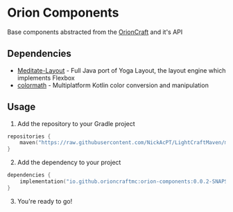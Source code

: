 # Orion Components

Base components abstracted from the [OrionCraft](https://github.com/OrionCraftMC/OrionCraft) and it's API

## Dependencies
 * [Meditate-Layout](https://github.com/OrionCraftMC/meditate-layout) - Full Java port of Yoga Layout, the layout engine which implements Flexbox
 * [colormath](https://github.com/ajalt/colormath) - Multiplatform Kotlin color conversion and manipulation


## Usage

1. Add the repository to your Gradle project
```kotlin
repositories {
    maven("https://raw.githubusercontent.com/NickAcPT/LightCraftMaven/main/")
}
```
2. Add the dependency to your project
````kotlin
dependencies {
    implementation("io.github.orioncraftmc:orion-components:0.0.2-SNAPSHOT")
}
````
3. You're ready to go!
